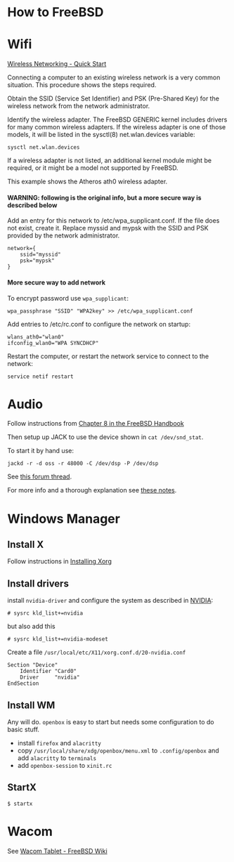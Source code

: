 # How to FreeBSD

# Wifi

[Wireless Networking - Quick Start](https://docs.freebsd.org/en/books/handbook/advanced-networking/#network-wireless-quick-start)

Connecting a computer to an existing wireless network is a very common situation. This procedure shows the steps required.

Obtain the SSID (Service Set Identifier) and PSK (Pre-Shared Key) for the wireless network from the network administrator.

Identify the wireless adapter. The FreeBSD GENERIC kernel includes drivers for many common wireless adapters. If the wireless adapter is one of those models, it will be listed in the sysctl(8) net.wlan.devices variable:

    sysctl net.wlan.devices

If a wireless adapter is not listed, an additional kernel module might be required, or it might be a model not supported by FreeBSD.

This example shows the Atheros ath0 wireless adapter.

#### WARNING: following is the original info, but a more secure way is described below
Add an entry for this network to /etc/wpa_supplicant.conf. If the file does not exist, create it. Replace myssid and mypsk with the SSID and PSK provided by the network administrator.

    network={
        ssid="myssid"
        psk="mypsk"
    }
 
#### More secure way to add network

To encrypt password use `wpa_supplicant`:

    wpa_passphrase "SSID" "WPA2key" >> /etc/wpa_supplicant.conf 

Add entries to /etc/rc.conf to configure the network on startup:

    wlans_ath0="wlan0"
    ifconfig_wlan0="WPA SYNCDHCP"

Restart the computer, or restart the network service to connect to the network:

    service netif restart

# Audio
Follow instructions from [Chapter 8 in the FreeBSD Handbook](https://docs.freebsd.org/en/books/handbook/multimedia/#sound-setup)

Then setup up JACK to use the device shown in `cat /dev/snd_stat`.

To start it by hand use:
```
jackd -r -d oss -r 48000 -C /dev/dsp -P /dev/dsp
```

See [this forum thread](https://forums.FreeBSD.org/threads/help-setting-up-oss-virtual_oss-and-jack.87018/post-599496).

For more info and a thorough explanation see [these notes](https://github.com/0EVSG/freebsd_jack_notes).

# Windows Manager

## Install X
Follow instructions in [Installing Xorg](https://docs.freebsd.org/en/books/handbook/x11/#x-install)

## Install drivers

install `nvidia-driver` and configure the system as described in [NVIDIA](https://docs.freebsd.org/en/books/handbook/x11/#x-configuration-nvidia):

	# sysrc kld_list+=nvidia

but also add this

	# sysrc kld_list+=nvidia-modeset

Create a file `/usr/local/etc/X11/xorg.conf.d/20-nvidia.conf`

	Section "Device"
		Identifier "Card0"
		Driver     "nvidia"
	EndSection

## Install WM

Any will do. `openbox` is easy to start but needs some configuration to do basic stuff.

- install `firefox` and `alacritty`
- copy `/usr/local/share/xdg/openbox/menu.xml` to `.config/openbox` and add `alacritty` to `terminals`
- add `openbox-session` to `xinit.rc`

## StartX

	$ startx 

# Wacom

See [Wacom Tablet - FreeBSD Wiki](https://wiki.freebsd.org/WacomTablet)
